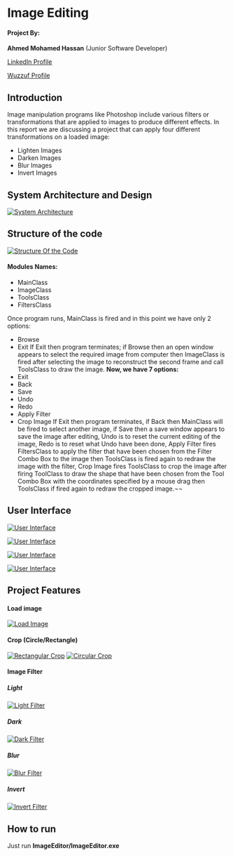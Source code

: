 # **Image Editing**



#### Project By: 
**Ahmed Mohamed Hassan** (Junior Software Developer)

[LinkedIn Profile](https://www.linkedin.com/in/ahmed-mohamed-128142105/ "LinkedIn Profile")

[Wuzzuf Profile](wuzzuf.net/me/Ahmed-Mohammed-34 "Wuzzuf Profile")


## Introduction
Image manipulation programs like Photoshop include various filters or transformations that are applied to images to produce different effects. In this report we are discussing a project that can apply four different transformations on a loaded image:
- Lighten Images
- Darken Images
- Blur Images
- Invert Images

## System Architecture and Design

[![System Architecture](http://i64.tinypic.com/2a6ngog.jpg "System Architecture")](http://i64.tinypic.com/2a6ngog.jpg "System Architecture")




## Structure of the code
[![Structure Of the Code](http://i66.tinypic.com/2cdzvd3.jpg "Structure Of the Code")](http://i66.tinypic.com/2cdzvd3.jpg "Structure Of the Code")
#### Modules Names:
- MainClass
- ImageClass
- ToolsClass
- FiltersClass

Once program runs, MainClass is fired and in this point we have only 2 options:
- Browse
- Exit
 If Exit then program terminates; if Browse then an open window appears to select the required image from computer then ImageClass is fired after selecting the image to reconstruct the second frame and call ToolsClass to draw the image.
**Now, we have 7 options:**
- Exit
- Back
- Save
- Undo
- Redo
- Apply Filter
- Crop Image
If Exit then program terminates, if Back then MainClass will be fired to select another image, if Save then a save window appears to save the image after editing, Undo is to reset the current editing of the image, Redo is to reset what Undo have been done, Apply Filter fires FiltersClass to apply the filter that have been chosen from the Filter Combo Box to the image then ToolsClass is fired again to redraw the image with the filter, Crop Image fires ToolsClass to crop the image after firing ToolClass to draw the shape that have been chosen from the Tool Combo Box with the coordinates specified by a mouse drag then ToolsClass if fired again to redraw the cropped image.¬¬

## User Interface


[![User Interface](http://i65.tinypic.com/2w6i6tx.jpg "User Interface")](http://i65.tinypic.com/2w6i6tx.jpg "User Interface")


[![User Interface](http://i64.tinypic.com/21c9hls.jpg "User Interface")](http://i64.tinypic.com/21c9hls.jpg "User Interface")


[![User Interface](http://i67.tinypic.com/1j4xag.jpg "User Interface")](http://i67.tinypic.com/1j4xag.jpg "User Interface")


[![User Interface](http://i64.tinypic.com/11j5etd.jpg "User Interface")](http://i64.tinypic.com/11j5etd.jpg "User Interface")

## Project Features

#### Load image
[![Load Image](http://i65.tinypic.com/5b4hmf.jpg "Load Image")](http://i65.tinypic.com/5b4hmf.jpg "Load Image")

#### Crop (Circle/Rectangle)
[![Rectangular Crop](http://i67.tinypic.com/kdan3o.jpg "Rectangular Crop")](http://i67.tinypic.com/kdan3o.jpg "Rectangular Crop")
[![Circular Crop](http://i64.tinypic.com/30j2qh3.jpg "Circular Crop")](http://i64.tinypic.com/30j2qh3.jpg "Circular Crop")
#### Image Filter
##### Light
[![Light Filter](http://i63.tinypic.com/v5bbsj.jpg "Light Filter")](http://i63.tinypic.com/v5bbsj.jpg "Light Filter")
##### Dark
[![Dark Filter](http://i63.tinypic.com/4q3kg2.jpg "Dark Filter")](http://i63.tinypic.com/4q3kg2.jpg "Dark Filter")
##### Blur
[![Blur Filter](http://i65.tinypic.com/16kw3tw.jpg "Blur Filter")](http://i65.tinypic.com/16kw3tw.jpg "Blur Filter")
##### Invert
[![Invert Filter](http://i66.tinypic.com/2qs70cz.jpg "Invert Filter")](http://i66.tinypic.com/2qs70cz.jpg "Invert Filter")

## How to run

Just run **ImageEditor/ImageEditor.exe**
